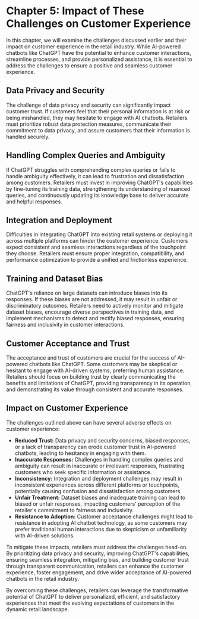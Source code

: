 Chapter 5: Impact of These Challenges on Customer Experience
============================================================

In this chapter, we will examine the challenges discussed earlier and their impact on customer experience in the retail industry. While AI-powered chatbots like ChatGPT have the potential to enhance customer interactions, streamline processes, and provide personalized assistance, it is essential to address the challenges to ensure a positive and seamless customer experience.

Data Privacy and Security
-------------------------

The challenge of data privacy and security can significantly impact customer trust. If customers feel that their personal information is at risk or being mishandled, they may hesitate to engage with AI chatbots. Retailers must prioritize robust data protection measures, communicate their commitment to data privacy, and assure customers that their information is handled securely.

Handling Complex Queries and Ambiguity
--------------------------------------

If ChatGPT struggles with comprehending complex queries or fails to handle ambiguity effectively, it can lead to frustration and dissatisfaction among customers. Retailers must invest in improving ChatGPT's capabilities by fine-tuning its training data, strengthening its understanding of nuanced queries, and continuously updating its knowledge base to deliver accurate and helpful responses.

Integration and Deployment
--------------------------

Difficulties in integrating ChatGPT into existing retail systems or deploying it across multiple platforms can hinder the customer experience. Customers expect consistent and seamless interactions regardless of the touchpoint they choose. Retailers must ensure proper integration, compatibility, and performance optimization to provide a unified and frictionless experience.

Training and Dataset Bias
-------------------------

ChatGPT's reliance on large datasets can introduce biases into its responses. If these biases are not addressed, it may result in unfair or discriminatory outcomes. Retailers need to actively monitor and mitigate dataset biases, encourage diverse perspectives in training data, and implement mechanisms to detect and rectify biased responses, ensuring fairness and inclusivity in customer interactions.

Customer Acceptance and Trust
-----------------------------

The acceptance and trust of customers are crucial for the success of AI-powered chatbots like ChatGPT. Some customers may be skeptical or hesitant to engage with AI-driven systems, preferring human assistance. Retailers should focus on building trust by clearly communicating the benefits and limitations of ChatGPT, providing transparency in its operation, and demonstrating its value through consistent and accurate responses.

Impact on Customer Experience
-----------------------------

The challenges outlined above can have several adverse effects on customer experience:

* **Reduced Trust:** Data privacy and security concerns, biased responses, or a lack of transparency can erode customer trust in AI-powered chatbots, leading to hesitancy in engaging with them.
* **Inaccurate Responses:** Challenges in handling complex queries and ambiguity can result in inaccurate or irrelevant responses, frustrating customers who seek specific information or assistance.
* **Inconsistency:** Integration and deployment challenges may result in inconsistent experiences across different platforms or touchpoints, potentially causing confusion and dissatisfaction among customers.
* **Unfair Treatment:** Dataset biases and inadequate training can lead to biased or unfair responses, impacting customers' perception of the retailer's commitment to fairness and inclusivity.
* **Resistance to Adoption:** Customer acceptance challenges might lead to resistance in adopting AI chatbot technology, as some customers may prefer traditional human interactions due to skepticism or unfamiliarity with AI-driven solutions.

To mitigate these impacts, retailers must address the challenges head-on. By prioritizing data privacy and security, improving ChatGPT's capabilities, ensuring seamless integration, mitigating bias, and building customer trust through transparent communication, retailers can enhance the customer experience, foster engagement, and drive wider acceptance of AI-powered chatbots in the retail industry.

By overcoming these challenges, retailers can leverage the transformative potential of ChatGPT to deliver personalized, efficient, and satisfactory experiences that meet the evolving expectations of customers in the dynamic retail landscape.
